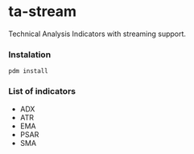 # ta-stream

Technical Analysis Indicators with streaming support.

### Instalation
```
pdm install
```

### List of indicators
- ADX
- ATR
- EMA
- PSAR
- SMA
